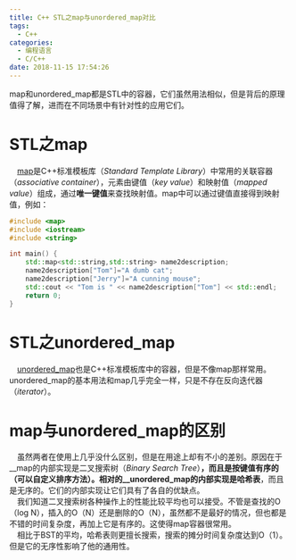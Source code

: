 ```yaml
---
title: C++ STL之map与unordered_map对比
tags:
  - C++
categories:
  - 编程语言
  - C/C++
date: 2018-11-15 17:54:26
---
```




map和unordered_map都是STL中的容器，它们虽然用法相似，但是背后的原理值得了解，进而在不同场景中有针对性的应用它们。
<!--more-->
# STL之map
&emsp;[map](http://www.cplusplus.com/reference/map/map/)是C++标准模板库（*Standard Template Library*）中常用的关联容器（*associative container*），元素由键值（*key value*）和映射值（*mapped value*）组成，通过**唯一键值**来查找映射值。map中可以通过键值直接得到映射值，例如：  
```c++
#include <map>
#include <iostream>
#include <string>

int main() {
    std::map<std::string,std::string> name2description;
    name2description["Tom"]="A dumb cat";
    name2description["Jerry"]="A cunning mouse";
    std::cout << "Tom is " << name2description["Tom"] << std::endl;
    return 0;
}
```
# STL之unordered_map
&emsp;[unordered_map](http://www.cplusplus.com/reference/unordered_map/unordered_map/)也是C++标准模板库中的容器，但是不像map那样常用。unordered_map的基本用法和map几乎完全一样，只是不存在反向迭代器（*iterator*）。  

# map与unordered_map的区别
&emsp;虽然两者在使用上几乎没什么区别，但是在用途上却有不小的差别。原因在于__map的内部实现是二叉搜索树（*Binary Search Tree*）__，而且是按键值有序的（可以自定义排序方法）。相对的__unordered_map的内部实现是哈希表__，而且是无序的。它们的内部实现让它们具有了各自的优缺点。  
&emsp;我们知道二叉搜索树各种操作上的性能比较平均也可以接受。不管是查找的O（log N），插入的O（N）还是删除的O（N），虽然都不是最好的情况，但也都是不错的时间复杂度，再加上它是有序的。这使得map容器很常用。  
&emsp;相比于BST的平均，哈希表则更擅长搜索，搜索的摊分时间复杂度达到O（1）。但是它的无序性影响了他的通用性。
